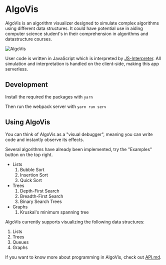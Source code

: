 # AlgoVis

AlgoVis is an algorithm visualizer designed to simulate complex algorithms using different data structures. It could have potential use in aiding computer science student's in their comprehension in algorithms and datastructure courses.

![AlgoVis](https://user-images.githubusercontent.com/4589491/60400540-908ab880-9b75-11e9-9d26-5b83879fa758.PNG)

User code is written in JavaScript which is interpreted by [JS-Interpreter](https://github.com/NeilFraser/JS-Interpreter). All simulation and interpretation is handled on the client-side, making this app serverless.

## Development

Install the required the packages with `yarn`

Then run the webpack server with `yarn run serv`

## Using AlgoVis

You can think of AlgoVis as a "visual debugger", meaning you can write code and instantly observe its effects.

Several algorithms have already been implemented, try the "Examples" button on the top right.
* Lists
  1. Bubble Sort
  2. Insertion Sort
  3. Quick Sort
* Trees
  1. Depth-First Search
  2. Breadth-First Search
  3. Binary Search Trees
* Graphs
  1. Kruskal's minimum spanning tree

AlgoVis currently supports visualizing the following data structures:

1. Lists
2. Trees
3. Queues
4. Graphs

If you want to know more about programming in AlgoVis, check out [API.md](/API.md).
